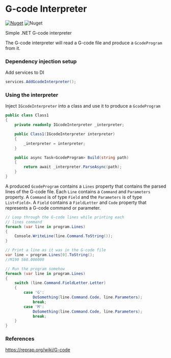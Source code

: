 # G-code Interpreter

[![Nuget](https://img.shields.io/nuget/v/GcodeInterpreter)](https://www.nuget.org/packages/GcodeInterpreter/)
![Nuget](https://img.shields.io/nuget/dt/GcodeInterpreter)

Simple .NET G-code interpreter


The G-code interpreter will read a G-code file and produce a `GcodeProgram`
from it.

### Dependency injection setup

Add services to DI

```csharp
services.AddGcodeInterpreter();
```

### Using the interpreter

Inject `IGcodeInterpreter` into a class and use it to produce a `GcodeProgram`

```csharp
public class Class1
{
    private readonly IGcodeInterpreter _interpreter;

    public Class1(IGcodeInterpreter interpreter)
    {
        _interpreter = interpreter;
    }

    public async Task<GcodeProgram> Build(string path)
    {
        return await _interpreter.ParseAsync(path);
    }
}
```

A produced `GcodeProgram` contains a `Lines` property that contains the parsed lines of the G-code file.
Each `Line` contains a `Command` and `Parameters` property. A `Command` is of type `Field` and the `Parameters`
is of type `List<Field>`. A `Field` contains a `FieldLetter` and `Code` property that represents a G-code
command or parameter.


```csharp
// Loop through the G-code lines while printing each
// lines command
foreach (var line in program.Lines)
{
    Console.WriteLine(line.Command.ToString());
}
```

```csharp
// Print a line as it was in the G-code file
var line = program.Lines[0].ToString();
//M190 S60.000000
```

```csharp
// Run the program somehow
foreach (var line in program.Lines)
{
    switch (line.Command.FieldLetter.Letter)
    {
        case 'G':
            DoSomething(line.Command.Code, line.Parameters);
            break;
        case 'M':
            DoSomething(line.Command.Code, line.Parameters);
            break;
    }
}
```


### References

https://reprap.org/wiki/G-code